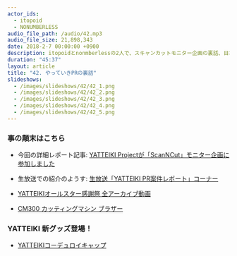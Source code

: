 ```yaml
---
actor_ids:
  - itopoid
  - NONUMBERLESS
audio_file_path: /audio/42.mp3
audio_file_size: 21,898,343
date: 2018-2-7 00:00:00 +0900
description: itopoidとnonmberlessの2人で、スキャンカットモニター企画の裏話、日本の見立て文化、要件の考え方、デザイナーとのコミュニケーション、社内政治、インターネットには無いものについて話しました。
duration: "45:37"
layout: article
title: "42. やっていきPRの裏話"
slideshows:
  - /images/slideshows/42/42_1.png
  - /images/slideshows/42/42_2.png
  - /images/slideshows/42/42_3.png
  - /images/slideshows/42/42_4.png
  - /images/slideshows/42/42_5.png
---
```


### 事の顛末はこちら
- 今回の詳細レポート記事: [YATTEIKI Projectが「ScanNCut」モニター企画に参加しました](https://medium.com/yatteiki/feat-yatteiki-uck-1f9e7ab14e69)
- 生放送での紹介のようす: [生放送「YATTEIKI PR案件レポート」コーナー](https://youtu.be/dCqUYc1FR4k?t=1h27m48s)

- [YATTEIKIオールスター感謝祭 全アーカイブ動画](https://www.youtube.com/watch?v=dCqUYc1FR4k)
- [CM300 カッティングマシン ブラザー](http://www.brother.co.jp/product/cuttingmachine/cm300/index)

### YATTEIKI 新グッズ登場！
- [YATTEIKIコーデュロイキャップ](https://yatteiki.theshop.jp/items/9818148)
